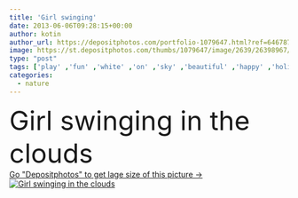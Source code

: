 ```yaml
---
title: 'Girl swinging'
date: 2013-06-06T09:28:15+00:00
author: kotin
author_url: https://depositphotos.com/portfolio-1079647.html?ref=64678756
image: https://st.depositphotos.com/thumbs/1079647/image/2639/26398967/api_thumb_450.jpg?forcejpeg=true
type: "post"
tags: ['play' ,'fun' ,'white' ,'on' ,'sky' ,'beautiful' ,'happy' ,'holiday' ,'person' ,'girl' ,'female' ,'young' ,'smiling' ,'people' ,'women' ,'beauty' ,'sun' ,'outdoors' ,'happiness' ,'joy' ,'nature' ,'caucasian' ,'hair' ,'wind' ,'healthy' ,'cloud' ,'sea' ,'card' ,'cartoon' ,'fashion' ,'pretty' ,'fantasy' ,'motion' ,'relax' ,'glamour' ,'dream' ,'woman' ,'fingers' ,'lifestyle' ,'ocean' ,'lady' ,'asian' ,'in' ,'sand' ,'vacation' ,'fly' ,'sexy' ,'dress' ,'rope' ,'true' ]
categories: 
  - nature
---
```

<div aling="center">
            <font size="60"> Girl swinging in the clouds</font>   
</div>
<div>
    <a href='https://depositphotos.com/26398967/stock-photo-girl-swinging.html?ref=64678756' target=_blank > Go "Depositphotos" to get lage size of this picture ->
        <img href='https://depositphotos.com/26398967/stock-photo-girl-swinging.html?ref=64678756' src='https://st.depositphotos.com/1079647/2639/i/950/depositphotos_26398967-stock-photo-girl-swinging.jpg?forcejpeg=true' alt='Girl swinging in the clouds' >
    </a>
</div>

